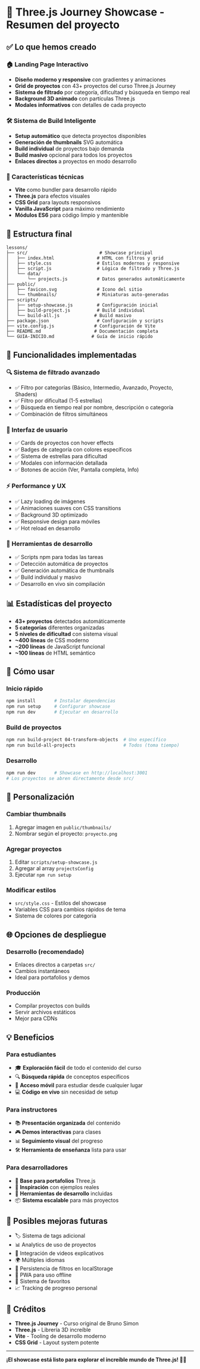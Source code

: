 # 🎉 Three.js Journey Showcase - Resumen del proyecto

## ✅ Lo que hemos creado

### 🏠 Landing Page Interactivo
- **Diseño moderno y responsive** con gradientes y animaciones
- **Grid de proyectos** con 43+ proyectos del curso Three.js Journey
- **Sistema de filtrado** por categoría, dificultad y búsqueda en tiempo real
- **Background 3D animado** con partículas Three.js
- **Modales informativos** con detalles de cada proyecto

### 🛠️ Sistema de Build Inteligente
- **Setup automático** que detecta proyectos disponibles
- **Generación de thumbnails** SVG automática
- **Build individual** de proyectos bajo demanda
- **Build masivo** opcional para todos los proyectos
- **Enlaces directos** a proyectos en modo desarrollo

### 📱 Características técnicas
- **Vite** como bundler para desarrollo rápido
- **Three.js** para efectos visuales
- **CSS Grid** para layouts responsivos
- **Vanilla JavaScript** para máximo rendimiento
- **Módulos ES6** para código limpio y mantenible

## 📂 Estructura final

```
lessons/
├── src/                           # Showcase principal
│   ├── index.html                # HTML con filtros y grid
│   ├── style.css                 # Estilos modernos y responsive
│   ├── script.js                 # Lógica de filtrado y Three.js
│   └── data/
│       └── projects.js           # Datos generados automáticamente
├── public/
│   ├── favicon.svg               # Icono del sitio
│   └── thumbnails/               # Miniaturas auto-generadas
├── scripts/
│   ├── setup-showcase.js         # Configuración inicial
│   ├── build-project.js          # Build individual
│   └── build-all.js             # Build masivo
├── package.json                  # Configuración y scripts
├── vite.config.js               # Configuración de Vite
├── README.md                    # Documentación completa
└── GUIA-INICIO.md              # Guía de inicio rápido
```

## 🎯 Funcionalidades implementadas

### 🔍 Sistema de filtrado avanzado
- ✅ Filtro por categorías (Básico, Intermedio, Avanzado, Proyecto, Shaders)
- ✅ Filtro por dificultad (1-5 estrellas)
- ✅ Búsqueda en tiempo real por nombre, descripción o categoría
- ✅ Combinación de filtros simultáneos

### 🎨 Interfaz de usuario
- ✅ Cards de proyectos con hover effects
- ✅ Badges de categoría con colores específicos
- ✅ Sistema de estrellas para dificultad
- ✅ Modales con información detallada
- ✅ Botones de acción (Ver, Pantalla completa, Info)

### ⚡ Performance y UX
- ✅ Lazy loading de imágenes
- ✅ Animaciones suaves con CSS transitions
- ✅ Background 3D optimizado
- ✅ Responsive design para móviles
- ✅ Hot reload en desarrollo

### 🔧 Herramientas de desarrollo
- ✅ Scripts npm para todas las tareas
- ✅ Detección automática de proyectos
- ✅ Generación automática de thumbnails
- ✅ Build individual y masivo
- ✅ Desarrollo en vivo sin compilación

## 📊 Estadísticas del proyecto

- **43+ proyectos** detectados automáticamente
- **5 categorías** diferentes organizadas
- **5 niveles de dificultad** con sistema visual
- **~400 líneas** de CSS moderno
- **~200 líneas** de JavaScript funcional
- **~100 líneas** de HTML semántico

## 🚀 Cómo usar

### Inicio rápido
```bash
npm install       # Instalar dependencias
npm run setup     # Configurar showcase
npm run dev       # Ejecutar en desarrollo
```

### Build de proyectos
```bash
npm run build-project 04-transform-objects  # Uno específico
npm run build-all-projects                  # Todos (toma tiempo)
```

### Desarrollo
```bash
npm run dev       # Showcase en http://localhost:3001
# Los proyectos se abren directamente desde src/
```

## 🎨 Personalización

### Cambiar thumbnails
1. Agregar imagen en `public/thumbnails/`
2. Nombrar según el proyecto: `proyecto.png`

### Agregar proyectos
1. Editar `scripts/setup-showcase.js`
2. Agregar al array `projectsConfig`
3. Ejecutar `npm run setup`

### Modificar estilos
- `src/style.css` - Estilos del showcase
- Variables CSS para cambios rápidos de tema
- Sistema de colores por categoría

## 🌐 Opciones de despliegue

### Desarrollo (recomendado)
- Enlaces directos a carpetas `src/`
- Cambios instantáneos
- Ideal para portafolios y demos

### Producción
- Compilar proyectos con builds
- Servir archivos estáticos
- Mejor para CDNs

## 💡 Beneficios

### Para estudiantes
- 🎓 **Exploración fácil** de todo el contenido del curso
- 🔍 **Búsqueda rápida** de conceptos específicos
- 📱 **Acceso móvil** para estudiar desde cualquier lugar
- 💻 **Código en vivo** sin necesidad de setup

### Para instructores
- 📚 **Presentación organizada** del contenido
- 🎮 **Demos interactivas** para clases
- 📊 **Seguimiento visual** del progreso
- 🛠️ **Herramienta de enseñanza** lista para usar

### Para desarrolladores
- 🚀 **Base para portafolios** Three.js
- 🎨 **Inspiración** con ejemplos reales
- 🔧 **Herramientas de desarrollo** incluidas
- 📦 **Sistema escalable** para más proyectos

## 🔮 Posibles mejoras futuras

- 🏷️ Sistema de tags adicional
- 📊 Analytics de uso de proyectos
- 🎥 Integración de videos explicativos
- 🌍 Múltiples idiomas
- 💾 Persistencia de filtros en localStorage
- 📱 PWA para uso offline
- 🔗 Sistema de favoritos
- 📈 Tracking de progreso personal

## 🙏 Créditos

- **Three.js Journey** - Curso original de Bruno Simon
- **Three.js** - Librería 3D increíble
- **Vite** - Tooling de desarrollo moderno
- **CSS Grid** - Layout system potente

---

**¡El showcase está listo para explorar el increíble mundo de Three.js! 🚀✨**

